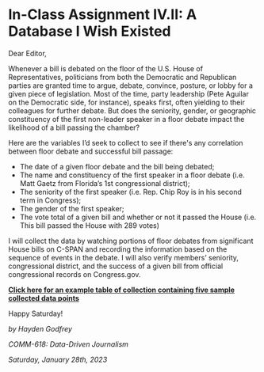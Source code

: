 # In-Class Assignment IV.II: A Database I Wish Existed

Dear Editor, 

Whenever a bill is debated on the floor of the U.S. House of Representatives, politicians from both the Democratic and Republican parties are granted time to argue, debate, convince, posture, or lobby for a given piece of legislation. Most of the time, party leadership (Pete Aguilar on the Democratic side, for instance), speaks first, often yielding to their colleagues for further debate. But does the seniority, gender, or geographic constituency of the first non-leader speaker in a floor debate impact the likelihood of a bill passing the chamber? 

Here are the variables I’d seek to collect to see if there's any correlation between floor debate and successful bill passage:
- The date of a given floor debate and the bill being debated;
- The name and constituency of the first speaker in a floor debate (i.e. Matt Gaetz from Florida’s 1st congressional district); 
- The seniority of the first speaker (i.e. Rep. Chip Roy is in his second term in Congress);
- The gender of the first speaker; 
- The vote total of a given bill and whether or not it passed the House (i.e. This bill passed the House with 289 votes)

I will collect the data by watching portions of floor debates from significant House bills on C-SPAN and recording the information based on the sequence of events in the debate. I will also verify members’ seniority, congressional district, and the success of a given bill from official congressional records on Congress.gov.  

[**Click here for an example table of collection containing five sample collected data points**](https://docs.google.com/spreadsheets/d/1BQ6kwxy36rzj48uFwvxv5qrofDkqywi3qb-iXtUq6l8/edit?usp=sharing)





Happy Saturday!

_by Hayden Godfrey_

_COMM-618: Data-Driven Journalism_

_Saturday, January 28th, 2023_
